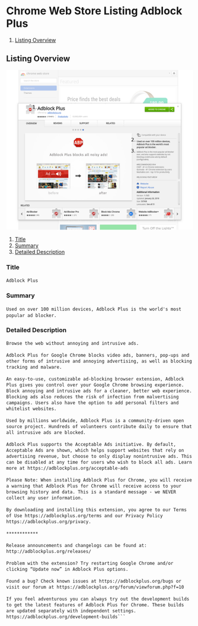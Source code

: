 # Chrome Web Store Listing Adblock Plus

1. [Listing Overview](#listing-overview)

## Listing Overview

![](/res/abp/chrome-web-store/listing.png)

1. [Title](#title)
1. [Summary](#summary)
1. [Detailed Description](#detailed-description)


### Title

`Adblock Plus`

### Summary

`Used on over 100 million devices, Adblock Plus is the world's most popular ad blocker.`

### Detailed Description


```
Browse the web without annoying and intrusive ads.

Adblock Plus for Google Chrome blocks video ads, banners, pop-ups and other forms of intrusive and annoying advertising, as well as blocking tracking and malware.

An easy-to-use, customizable ad-blocking browser extension, Adblock Plus gives you control over your Google Chrome browsing experience. Block annoying and intrusive ads for a cleaner, better web experience. Blocking ads also reduces the risk of infection from malvertising campaigns. Users also have the option to add personal filters and whitelist websites.

Used by millions worldwide, Adblock Plus is a community-driven open source project. Hundreds of volunteers contribute daily to ensure that all intrusive ads are blocked.

Adblock Plus supports the Acceptable Ads initiative. By default, Acceptable Ads are shown, which helps support websites that rely on advertising revenue, but choose to only display nonintrusive ads. This can be disabled at any time for users who wish to block all ads. Learn more at https://adblockplus.org/acceptable-ads

Please Note: When installing Adblock Plus for Chrome, you will receive a warning that Adblock Plus for Chrome will receive access to your browsing history and data. This is a standard message - we NEVER collect any user information.

By downloading and installing this extension, you agree to our Terms of Use https://adblockplus.org/terms and our Privacy Policy https://adblockplus.org/privacy.

************

Release announcements and changelogs can be found at: http://adblockplus.org/releases/

Problem with the extension? Try restarting Google Chrome and/or clicking “Update now” in Adblock Plus options.

Found a bug? Check known issues at https://adblockplus.org/bugs or visit our forum at https://adblockplus.org/forum/viewforum.php?f=10

If you feel adventurous you can always try out the development builds to get the latest features of Adblock Plus for Chrome. These builds are updated separately with independent settings. https://adblockplus.org/development-builds```

